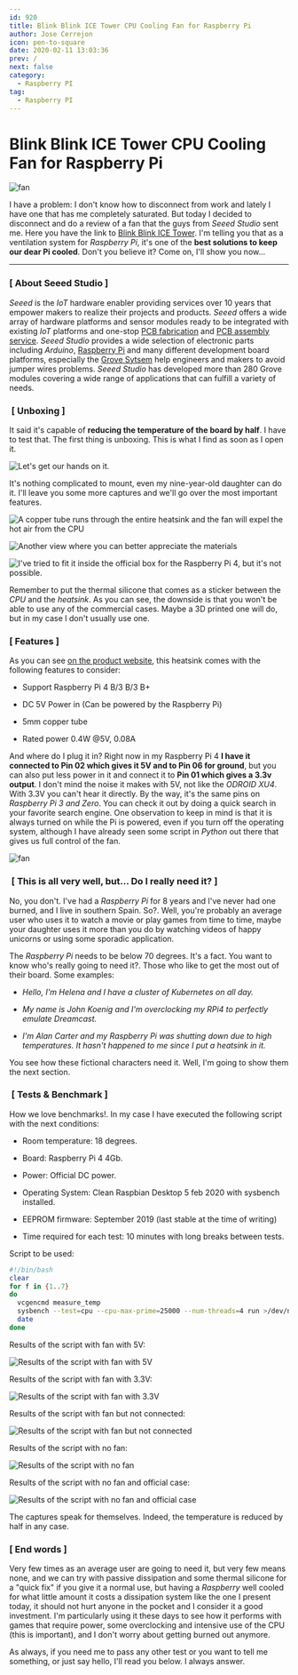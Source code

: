 ```yaml
---
id: 920
title: Blink Blink ICE Tower CPU Cooling Fan for Raspberry Pi
author: Jose Cerrejon
icon: pen-to-square
date: 2020-02-11 13:03:36
prev: /
next: false
category:
  - Raspberry PI
tag:
  - Raspberry PI
---
```


# Blink Blink ICE Tower CPU Cooling Fan for Raspberry Pi

![fan](/images/2020/02/fan_unboxing_01.jpg)

I have a problem: I don't know how to disconnect from work and lately I have one that has me completely saturated. But today I decided to disconnect and do a review of a fan that the guys from *Seeed Studio* sent me. Here you have the link to [Blink Blink ICE Tower](https://www.seeedstudio.com/Blink-Blink-ICE-Tower-CPU-Cooling-Fan-for-Raspberry-Pi-Support-Pi-4-p-4215.html). I'm telling you that as a ventilation system for *Raspberry Pi*, it's one of the **best solutions to keep our dear Pi cooled**. Don't you believe it? Come on, I'll show you now...

- - -

###  [ About Seeed Studio ]

*Seeed* is the *IoT* hardware enabler providing services over 10 years that empower makers to realize their projects and products. *Seeed* offers a wide array of hardware platforms and sensor modules ready to be integrated with existing *IoT* platforms and one-stop [PCB fabrication](https://www.seeedstudio.com/fusion_pcb.html) and [PCB assembly service](https://www.seeedstudio.com/prototype-pcb-assembly.html). *Seeed Studio* provides a wide selection of electronic parts including *Arduino*, [Raspberry Pi](https://www.seeedstudio.com/Raspberry-pi-c-1010.html) and many different development board platforms, especially the [Grove Sytsem](https://www.seeedstudio.com/grove.html) help engineers and makers to avoid jumper wires problems. *Seeed Studio* has developed more than 280 Grove modules covering a wide range of applications that can fulfill a variety of needs. 


###  [ Unboxing ]

It said it's capable of **reducing the temperature of the board by half**. I have to test that. The first thing is unboxing. This is what I find as soon as I open it.

![Let's get our hands on it.](/images/2020/02/fan_unboxing_02.jpg "Let's get our hands on it.")

It's nothing complicated to mount, even my nine-year-old daughter can do it. I'll leave you some more captures and we'll go over the most important features.

![A copper tube runs through the entire heatsink and the fan will expel the hot air from the CPU](/images/2020/02/fan_unboxing_03.jpg "A copper tube runs through the entire heatsink and the fan will expel the hot air from the CPU")

![Another view where you can better appreciate the materials](/images/2020/02/fan_unboxing_04.jpg "Another view where you can better appreciate the materials")

![I've tried to fit it inside the official box for the Raspberry Pi 4, but it's not possible.](/images/2020/02/fan_unboxing_05.jpg "I've tried to fit it inside the official box for the Raspberry Pi 4, but it's not possible.")

Remember to put the thermal silicone that comes as a sticker between the *CPU* and the *heatsink*. As you can see, the downside is that you won't be able to use any of the commercial cases. Maybe a 3D printed one will do, but in my case I don't usually use one.

###  [ Features ]

As you can see [on the product website](https://www.seeedstudio.com/Blink-Blink-ICE-Tower-CPU-Cooling-Fan-for-Raspberry-Pi-Support-Pi-4-p-4215.html), this heatsink comes with the following features to consider:

* Support Raspberry Pi 4 B/3 B/3 B+

* DC 5V Power in (Can be powered by the Raspberry Pi) 

* 5mm copper tube

* Rated power 0.4W @5V, 0.08A

And where do I plug it in? Right now in my Raspberry Pi 4 **I have it connected to Pin 02 which gives it 5V and to Pin 06 for ground**, but you can also put less power in it and connect it to **Pin 01 which gives a 3.3v output**. I don't mind the noise it makes with 5V, not like the *ODROID XU4*. With 3.3V you can't hear it directly. By the way, it's the same pins on *Raspberry Pi 3 and Zero*. You can check it out by doing a quick search in your favorite search engine. One observation to keep in mind is that it is always turned on while the Pi is powered, even if you turn off the operating system, although I have already seen some script in *Python* out there that gives us full control of the fan.

![fan](/images/2020/02/gpio_rpi4.jpg)

###  [ This is all very well, but... Do I really need it? ]

No, you don't. I've had a *Raspberry Pi* for 8 years and I've never had one burned, and I live in southern Spain. So?. Well, you're probably an average user who uses it to watch a movie or play games from time to time, maybe your daughter uses it more than you do by watching videos of happy unicorns or using some sporadic application.

The *Raspberry Pi* needs to be below 70 degrees. It's a fact. You want to know who's really going to need it?. Those who like to get the most out of their board. Some examples:

* *Hello, I'm Helena and I have a cluster of Kubernetes on all day.*

* *My name is John Koenig and I'm overclocking my RPi4 to perfectly emulate Dreamcast.*

* *I'm Alan Carter and my Raspberry Pi was shutting down due to high temperatures. It hasn't happened to me since I put a heatsink in it.*

You see how these fictional characters need it. Well, I'm going to show them the next section.

###  [ Tests & Benchmark ]

How we love benchmarks!. In my case I have executed the following script with the next conditions:

* Room temperature: 18 degrees.

* Board: Raspberry Pi 4 4Gb.

* Power: Official DC power.

* Operating System: Clean Raspbian Desktop 5 feb 2020 with sysbench installed.

* EEPROM firmware: September 2019 (last stable at the time of writing)

* Time required for each test: 10 minutes with long breaks between tests.

Script to be used: 

```bash
#!/bin/bash
clear
for f in {1..7}
do
  vcgencmd measure_temp
  sysbench --test=cpu --cpu-max-prime=25000 --num-threads=4 run >/dev/null 2>&1
  date
done
```

Results of the script with fan with 5V:

![Results of the script with fan with  5V](/images/2020/02/test01_5V.png "Results of the script with fan with  5V")

Results of the script with fan with  3.3V:

![Results of the script with fan with  3.3V](/images/2020/02/test02_33V.png "Results of the script with fan with  3.3V")

Results of the script with fan but not connected:

![Results of the script with fan but not connected](/images/2020/02/test03_wired_off.png "Results of the script with fan but not connected")

Results of the script with no fan:

![Results of the script with no fan](/images/2020/02/test04_no_fan.png "Results of the script with no fan")

Results of the script with no fan and official case:

![Results of the script with no fan and official case](/images/2020/02/test05_no_fan_with_case.png "Results of the script with no fan and official case")

The captures speak for themselves. Indeed, the temperature is reduced by half in any case.

###  [ End words ]

Very few times as an average user are going to need it, but very few means none, and we can try with passive dissipation and some thermal silicone for a "quick fix" if you give it a normal use, but having a *Raspberry* well cooled for what little amount it costs a dissipation system like the one I present today, it should not hurt anyone in the pocket and I consider it a good investment. I'm particularly using it these days to see how it performs with games that require power, some overclocking and intensive use of the CPU (this is important), and I don't worry about getting burned out anymore.

As always, if you need me to pass any other test or you want to tell me something, or just say hello, I'll read you below. I always answer.